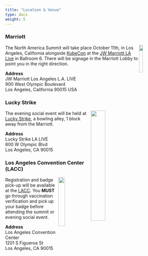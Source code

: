 ```yaml
---
title: "Location & Venue"
type: docs
weight: 5
---
```



### Marriott 
<img align="right" src="/events/past-events/2021/kcsna/hotel.jpeg" width="15%">

The North America Summit will take place October 11th, in Los Angeles, California
alongside <a href="https://events.linuxfoundation.org/kubecon-cloudnativecon-north-america/" rel="noopener noreferrer" target="_blank">KubeCon</a>
at the <a href="https://www.marriott.com/hotels/travel/laxjw-jw-marriott-los-angeles-la-live/" rel="noopener noreferrer" target="_blank">JW Marriott LA Live</a>
in Ballroom 6. There will be signage in the Marriott Lobby to point you in the
right direction.

**Address**<br>
JW Marriott Los Angeles L.A. LIVE<br>
900 West Olympic Boulevard<br>
Los Angeles, California 90015 USA


### Lucky Strike
<img align="right" src="/events/past-events/2021/kcsna/lucky-strike.jpg" width="30%">

The evening social event will be held at
<a href="https://www.luckystrikeent.com/locations/los-angeles/" rel="noopener noreferrer" target="_blank">Lucky Strike</a>,
a bowling alley, 1 block away from the Marriott.

**Address**<br>
Lucky Strike LA LIVE<br>
800 W Olympic Blvd<br>
Los Angeles, CA 90015



### Los Angeles Convention Center (LACC)
<img align="right" src="/events/past-events/2021/kcsna/LACC.jpg" width="20%">

Registration and badge pick-up will be available at the
<a href="https://www.lacclink.com/" rel="noopener noreferrer" target="_blank">LACC</a>.
You **MUST** go through vaccination verification and pick up your badge before
attending the summit or evening social event.

**Address**<br>
Los Angeles Convention Center<br>
1201 S Figueroa St<br>
Los Angeles, CA 90015